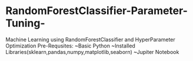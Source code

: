 # RandomForestClassifier-Parameter-Tuning-
Machine Learning using RandomForestClassifier and HyperParameter Optimization
Pre-Requsites:
~Basic Python
~Installed Libraries(sklearn,pandas,numpy,matplotlib,seaborn)
~Jupiter Notebook
